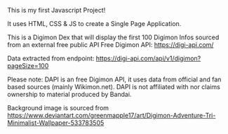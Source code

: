 This is my first Javascript Project!

It uses HTML, CSS & JS to create a Single Page Application.

This is a Digimon Dex that will display the first 100 Digimon Infos sourced from an external free public API 
Free Digimon API: https://digi-api.com/ 

Data extracted from endpoint: https://digi-api.com/api/v1/digimon?pageSize=100 


Please note: DAPI is an free Digimon API, it uses data from official and fan based sources (mainly Wikimon.net). DAPI is not affiliated with nor claims ownership to material produced by Bandai.

Background image is sourced from https://www.deviantart.com/greenmapple17/art/Digimon-Adventure-Tri-Minimalist-Wallpaper-533783505 
